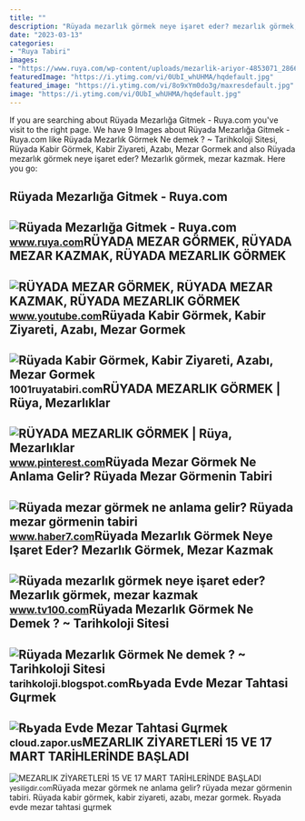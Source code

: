 ```yaml
---
title: ""
description: "Rüyada mezarlık görmek neye işaret eder? mezarlık görmek, mezar kazmak"
date: "2023-03-13"
categories:
- "Ruya Tabiri"
images:
- "https://www.ruya.com/wp-content/uploads/mezarlik-ariyor-4853071_2866_o.jpg"
featuredImage: "https://i.ytimg.com/vi/0UbI_whUHMA/hqdefault.jpg"
featured_image: "https://i.ytimg.com/vi/8o9xYm0do3g/maxresdefault.jpg"
image: "https://i.ytimg.com/vi/0UbI_whUHMA/hqdefault.jpg"
---
```


If you are searching about Rüyada Mezarlığa Gitmek - Ruya.com you've visit to the right page. We have 9 Images about Rüyada Mezarlığa Gitmek - Ruya.com like Rüyada Mezarlık Görmek Ne demek ? ~ Tarihkoloji Sitesi, Rüyada Kabir Görmek, Kabir Ziyareti, Azabı, Mezar Gormek and also Rüyada mezarlık görmek neye işaret eder? Mezarlık görmek, mezar kazmak. Here you go:

Rüyada Mezarlığa Gitmek - Ruya.com
----------------------------------

 ![Rüyada Mezarlığa Gitmek - Ruya.com](https://www.ruya.com/wp-content/uploads/mezarlik-ariyor-4853071_2866_o.jpg) <small>www.ruya.com</small>RÜYADA MEZAR GÖRMEK, RÜYADA MEZAR KAZMAK, RÜYADA MEZARLIK GÖRMEK
----------------------------------------------------------------

 ![RÜYADA MEZAR GÖRMEK, RÜYADA MEZAR KAZMAK, RÜYADA MEZARLIK GÖRMEK](https://i.ytimg.com/vi/8o9xYm0do3g/maxresdefault.jpg) <small>www.youtube.com</small>Rüyada Kabir Görmek, Kabir Ziyareti, Azabı, Mezar Gormek
--------------------------------------------------------

 ![Rüyada Kabir Görmek, Kabir Ziyareti, Azabı, Mezar Gormek](https://1001ruyatabiri.com/wp-content/uploads/2019/12/ruyada-mezar-gormek-mezarlik-gormek-ruyada-mezar-kazmak-mezar-tasi-gormek-ezar-kazmak-bos-mezar-gormek-ne-demek-diyanet-900x506.jpg) <small>1001ruyatabiri.com</small>RÜYADA MEZARLIK GÖRMEK | Rüya, Mezarlıklar
------------------------------------------

 ![RÜYADA MEZARLIK GÖRMEK | Rüya, Mezarlıklar](https://i.pinimg.com/736x/a8/9a/7d/a89a7d9fda1f2ef42801efc020f25ca9.jpg) <small>www.pinterest.com</small>Rüyada Mezar Görmek Ne Anlama Gelir? Rüyada Mezar Görmenin Tabiri
-----------------------------------------------------------------

 ![Rüyada mezar görmek ne anlama gelir? Rüyada mezar görmenin tabiri](https://i12.haber7.net/fotogaleri/haber7/album/2020/28/ruyada_mezar_gormek_ne_anlama_gelir_ruyada_mezar_gormenin_tabiri_1594369642_3498_w620_h360.jpg) <small>www.haber7.com</small>Rüyada Mezarlık Görmek Neye Işaret Eder? Mezarlık Görmek, Mezar Kazmak
----------------------------------------------------------------------

 ![Rüyada mezarlık görmek neye işaret eder? Mezarlık görmek, mezar kazmak](https://img.tv100.com/rcman/Cw800h452q95gc/storage/files/images/2022/12/25/3068858-810x458-4n8h.jpg) <small>www.tv100.com</small>Rüyada Mezarlık Görmek Ne Demek ? ~ Tarihkoloji Sitesi
------------------------------------------------------

 ![Rüyada Mezarlık Görmek Ne demek ? ~ Tarihkoloji Sitesi](https://3.bp.blogspot.com/-DkfbhLPePlc/WU_IXtIIIlI/AAAAAAAAAyI/S-2OuufBJNUI5jj4Dkt_51bApkAQT_c4ACLcBGAs/s1600/ruyada-mezal%25C4%25B1k-g%25C3%25B6rmek.jpg) <small>tarihkoloji.blogspot.com</small>Rьyada Evde Mezar Tahtasi Gцrmek
--------------------------------

 ![Rьyada Evde Mezar Tahtasi Gцrmek](https://i.ytimg.com/vi/0UbI_whUHMA/hqdefault.jpg) <small>cloud.zapor.us</small>MEZARLIK ZİYARETLERİ 15 VE 17 MART TARİHLERİNDE BAŞLADI
-------------------------------------------------------

 ![MEZARLIK ZİYARETLERİ 15 VE 17 MART TARİHLERİNDE BAŞLADI](https://yesiligdir.com/haber_resim/ph5qgc98jz4g8wgs0.jpg) <small>yesiligdir.com</small>Rüyada mezar görmek ne anlama gelir? rüyada mezar görmenin tabiri. Rüyada kabir görmek, kabir ziyareti, azabı, mezar gormek. Rьyada evde mezar tahtasi gцrmek
